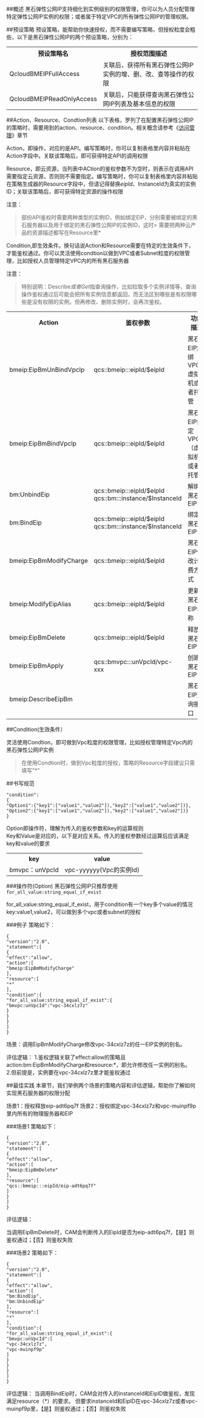 ##概述
黑石弹性公网IP支持细化到实例级别的权限管理，你可以为人员分配管理特定弹性公网IP实例的权限；或者属于特定VPC的所有弹性公网IP的管理权限。

##预设策略
预设策略，能帮助你快速授权，而不需要编写策略，但授权粒度会粗些，以下是黑石弹性公网IP的两个预设策略，分别为：
<table>
<tr>
<th>预设策略名</th>
<th>授权范围描述</th>

</tr>
<tr>
<td>QcloudBMEIPFullAccess</td>
<td>关联后，获得所有黑石弹性公网IP实例的增、删、改、查等操作的权限</td>
</tr>

<tr>
<td>QcloudBMEIPReadOnlyAccess</td>
<td>关联后，只能获得查询黑石弹性公网IP列表及基本信息的权限</td>
</tr>

</table>


##Action、Resource、Condtion列表
以下表格，罗列了在配置黑石弹性公网IP的策略时，需要用到的action、resource、condition。相关概念请参考《[访问管理](https://cloud.tencent.com/document/product/598/10603"访问管理")》章节

Action，即操作，对应的是API。编写策略时，你可以复制表格里内容并粘贴在Action字段中。关联该策略后，即可获得特定API的调用权限<br/>

Resource，即云资源，当列表中ACtion的鉴权参数不为空时，则表示在调用API需要指定云资源，否则则不需要指定。编写策略时，你可以复制表格里内容并粘贴在策略生成器的Resource字段中，但请记得替换$eipId、$InstanceId为真实的实例ID；关联该策略后，即可获得特定资源的操作权限<br/>

注意：
>部份API鉴权时需要两种类型的实例ID，例如绑定EIP，分别需要被绑定的黑石服务器以及用于绑定的黑石弹性公网IP的实例ID，这时>
>需要把两种云产品的资源描述都写在Resource里*


Condition,即生效条件。换句话说Action和Resource需要在特定的生效条件下，才能鉴权通过。你可以灵活使用condtion以做到VPC或者Subnet粒度的权限管理，比如授权人员管理特定VPC内的所有黑石服务器

注意：
>特别说明：Describe*或者Get*指查询操作，比如拉取多个实例详情等，查询操作鉴权通过后可能会把所有实例信息都返回，而无法区别哪些是有权限哪些是没有权限的实例。但再修改、删除实例时，会再次鉴权。

<table>
<tr>
<th>Action</th>
<th>鉴权参数</th>
	<th>功能描述</th>
	<th>条件密钥</th>
</tr>

<tr>
<td>bmeip:EipBmUnBindVpcIp</td>
<td>qcs::bmeip:::eipId/$eipId</td>
	<td>黑石EIP解绑VPCIP虚拟机或者托管</td>
	<td>bmvpc:unVpcId</td>
	
</tr>

<tr>
<td>bmeip:EipBmBindVpcIp</td>
<td>qcs::bmeip:::eipId/$eipId</td>
	<td>黑石EIP绑定VPCIP（虚拟机或者托管）</td>
	<td>bmvpc:unVpcId</td>
	
</tr>

<tr>
<td>bm:UnbindEip</td>
<td>qcs::bmeip:::eipId/$eipId<br/>qcs::bm:::instance/$InstanceId</td>
	<td>解绑黑石EIP</td>
	<td>bmvpc:unVpcId</td>
	
</tr>

<tr>
<td>bm:BindEip</td>
<td>qcs::bmeip:::eipId/$eipId<br/>qcs::bm:::instance/$InstanceId</td>
	<td>绑定黑石EIP</td>
	<td>bmvpc:unVpcId</td>
	
</tr>

<tr>
<td>bmeip:EipBmModifyCharge</td>
<td>qcs::bmeip:::eipId/$eipId</td>
	<td>黑石EIP修改计费方式</td>
	<td>bmvpc:unVpcId</td>
	
</tr>

<tr>
<td>bmeip:ModifyEipAlias</td>
<td>qcs::bmeip:::eipId/$eipId</td>
	<td>更新黑石EIP名称</td>
	<td>bmvpc:unVpcId</td>
	
</tr>



<tr>
<td>bmeip:EipBmDelete</td>
<td>qcs::bmeip:::eipId/$eipId</td>
	<td>释放黑石EIP</td>
	<td>bmvpc:unVpcId</td>
	
</tr>

<tr>
<td>bmeip:EipBmApply</td>
<td>qcs::bmvpc:::unVpcId/vpc-xxx</td>
	<td>创建黑石EIP</td>
	<td></td>	
</tr>

<tr>
<td>bmeip:DescribeEipBm</td>
<td></td>
	<td>黑石EIP查询接口</td>
	<td></td>
	
</tr>

</table>


##Condition(生效条件）

灵活使用Condtion，即可做到Vpc粒度的权限管理，比如授权管理特定Vpc内的黑石弹性公网IP实例

>在使用Condtion时，做到Vpc粒度的授权，策略的Resource字段建议只需填写"*"


##书写规范

```
"condition":
{
"Option1":{"key1":["value1","value2"]),"key2":["value1","value2"])},
"Option2":{"key1":["value1","value2"]),"key2":["value1","value2"])}
}
```

Option即操作符，理解为传入的鉴权参数和key的运算规则<br/>
Key和Value是对应的，以下是对应关系。传入的鉴权参数经过运算后应该满足key和value的要求

<table>
<tr><th>key</th><th>value</th></tr>
<tr><td>bmvpc：unVpcId</td><td>vpc-yyyyyy(Vpc的实例Id)</td></tr>
</table>

###操作符(Option)
黑石弹性公网IP只推荐使用`for_all_value:string_equal_if_exist`</br>

for\_all\_value:string_equal\_if\_exist，用于condition有一个key多个value的情况key:value1,value2，可以做到多个vpc或者subnet的授权


###例子
策略如下：

```
{
"version":"2.0",
"statement":[
{
"effect":"allow",
"action":[
"bmeip:EipBmModifyCharge"
],
"resource":[
"*"
],
"condition":{
"for_all_value:string_equal_if_exist":{
"bmvpc:unVpcId":"vpc-34cxlz7z"
}
}
}
]
}
```

场景：调用EipBmModifyCharge修改vpc-34cxlz7z的任一EIP实例的别名。<br/>

评估逻辑：
1.鉴权逻辑关联了effect:allow的策略且action:bm:EipBmModifyCharge和resource:*，即允许修改任一实例的别名。<br/>
2.但前提是，实例要在vpc-34cxlz7z里才能鉴权通过<br/>



##最佳实践
本章节，我们举例两个场景的策略内容和评估逻辑，帮助你了解如何实现黑石服务器的权限分配

场景1：授权释放eip-adt6pq7f
场景2：授权绑定vpc-34cxlz7z和vpc-muinpf9p里内所有的物理服务器和EIP

###场景1
策略如下：
```
{
"version":"2.0",
"statement":[
{
"effect":"allow",
"action":[
"bmeip:EipBmDelete"
],
"resource":[
"qcs::bmeip:::eipId/eip-adt6pq7f"
]
}
]
}
```

评估逻辑：

当调用EipBmDelete时，CAM会判断传入的EipId是否为eip-adt6pq7f，【是】则鉴权通过；【否】则鉴权失败


###场景2
策略如下：
```
{
"version":"2.0",
"statement":[
{
"effect":"allow",
"action":[
"bm:BindEip",
"bm:UnbindEip"
],
"resource":[
"*"
],
"condition":{
"for_all_value:string_equal_if_exist":{
"bmvpc:unVpcId":[
"vpc-34cxlz7z",
"vpc-muinpf9p"
]
}
}
}
]
}
```

评估逻辑：
当调用BindEip时，CAM会对传入的instanceId和EipID做鉴权，发现满足resource（*）的要求。
但要求instanceId和EipID在vpc-34cxlz7z或者vpc-muinpf9p里，【是】则鉴权通过；【否】则鉴权失败

